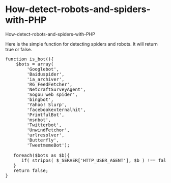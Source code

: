 # How-detect-robots-and-spiders-with-PHP
How-detect-robots-and-spiders-with-PHP

Here is the simple function for detecting spiders and robots. It will return true or false.

<pre>
function is_bot(){
    $bots = array(
        'Googlebot',
        'Baiduspider',
        'ia_archiver',
        'R6_FeedFetcher',
        'NetcraftSurveyAgent',
        'Sogou web spider',
        'bingbot',
        'Yahoo! Slurp',
        'facebookexternalhit',
        'PrintfulBot',
        'msnbot',
        'Twitterbot',
        'UnwindFetchor',
        'urlresolver',
        'Butterfly',
        'TweetmemeBot');
 
   foreach($bots as $b){
      if( stripos( $_SERVER['HTTP_USER_AGENT'], $b ) !== false ) return true;
   }
   return false;
}
<pre>




